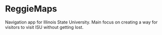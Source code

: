 # ReggieMaps
Navigation app for Illinois State University. Main focus on creating a way for visitors to visit ISU without getting lost.

